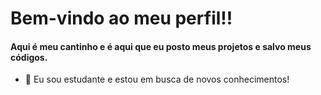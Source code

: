 # Bem-vindo ao meu perfil!!
#### Aqui é meu cantinho e é aqui que eu posto meus projetos e salvo meus códigos. 
- 🌱 Eu sou estudante e estou em busca de novos conhecimentos!

<!--
**AlexSilva-dev/AlexSilva-dev** is a ✨ _special_ ✨ repository because its `README.md` (this file) appears on your GitHub profile.

Here are some ideas to get you started:

- 🔭 I’m currently working on ...
- 🌱 I’m currently learning ...
- 👯 I’m looking to collaborate on ...
- 🤔 I’m looking for help with ...
- 💬 Ask me about ...
- 📫 How to reach me: ...
- 😄 Pronouns: ...
- ⚡ Fun fact: ...
-->
